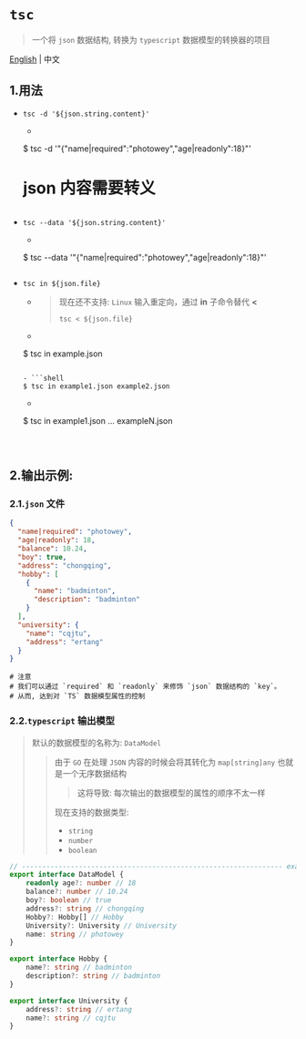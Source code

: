 # `tsc`
> 一个将 `json` 数据结构, 转换为 `typescript` 数据模型的转换器的项目
>


[English](./README.md) | 中文



## 1.用法

- `tsc -d '${json.string.content}'`

    - ```shell
  $ tsc -d '"{\"name|required\":\"photowey\",\"age|readonly\":18}"'

  # json 内容需要转义
    ```

- `tsc --data '${json.string.content}'`

    - ```shell
  $ tsc --data '"{\"name|required\":\"photowey\",\"age|readonly\":18}"'
    ```

- `tsc in ${json.file}`

    - > 现在还不支持: `Linux` 输入重定向，通过 **in** 子命令替代 **<**
      >
      > `tsc < ${json.file} `

    - ```shell
  $ tsc in example.json
    ```
  
  - ```shell
  $ tsc in example1.json example2.json
    ```

    - ```shell
  $ tsc in example1.json ... exampleN.json
    ```



## 2.输出示例:

### 2.1.`json` 文件

```json
{
  "name|required": "photowey",
  "age|readonly": 18,
  "balance": 10.24,
  "boy": true,
  "address": "chongqing",
  "hobby": [
    {
      "name": "badminton",
      "description": "badminton"
    }
  ],
  "university": {
    "name": "cqjtu",
    "address": "ertang"
  }
}
```

```shell
# 注意
# 我们可以通过 `required` 和 `readonly` 来修饰 `json` 数据结构的 `key`。
# 从而, 达到对 `TS` 数据模型属性的控制
```

### 2.2.`typescript` 输出模型

> 默认的数据模型的名称为: `DataModel`
>
> > 由于 `GO` 在处理 `JSON` 内容的时候会将其转化为 `map[string]any` 也就是一个无序数据结构
> >
> > > 这将导致: 每次输出的数据模型的属性的顺序不太一样
> >
> > 现在支持的数据类型:
> >
> > - `string`
> > - `number`
> > - `boolean`

```typescript
// ---------------------------------------------------------------- example.json
export interface DataModel {
    readonly age?: number // 18
    balance?: number // 10.24
    boy?: boolean // true
    address?: string // chongqing
    Hobby?: Hobby[] // Hobby
    University?: University // University
    name: string // photowey
}

export interface Hobby {
    name?: string // badminton
    description?: string // badminton
}

export interface University {
    address?: string // ertang
    name?: string // cqjtu
}
```

